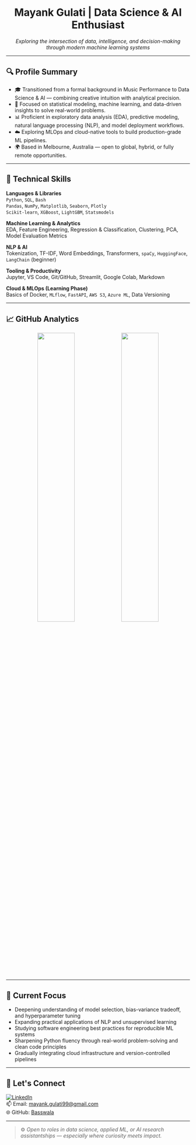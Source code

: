 <h1 align="center">Mayank Gulati | Data Science & AI Enthusiast</h1>
<p align="center">
  <i>Exploring the intersection of data, intelligence, and decision-making through modern machine learning systems</i>
</p>

---

## 🔍 Profile Summary

- 🎓 Transitioned from a formal background in Music Performance to Data Science & AI — combining creative intuition with analytical precision.
- 🧠 Focused on statistical modeling, machine learning, and data-driven insights to solve real-world problems.
- 📊 Proficient in exploratory data analysis (EDA), predictive modeling, natural language processing (NLP), and model deployment workflows.
- ☁️ Exploring MLOps and cloud-native tools to build production-grade ML pipelines.
- 🌍 Based in Melbourne, Australia — open to global, hybrid, or fully remote opportunities.

---

## 🧰 Technical Skills

**Languages & Libraries**  
`Python`, `SQL`, `Bash`  
`Pandas`, `NumPy`, `Matplotlib`, `Seaborn`, `Plotly`  
`Scikit-learn`, `XGBoost`, `LightGBM`, `Statsmodels`

**Machine Learning & Analytics**  
EDA, Feature Engineering, Regression & Classification, Clustering, PCA, Model Evaluation Metrics

**NLP & AI**  
Tokenization, TF-IDF, Word Embeddings, Transformers, `spaCy`, `HuggingFace`, `LangChain` (beginner)

**Tooling & Productivity**  
Jupyter, VS Code, Git/GitHub, Streamlit, Google Colab, Markdown

**Cloud & MLOps (Learning Phase)**  
Basics of Docker, `MLflow`, `FastAPI`, `AWS S3`, `Azure ML`, Data Versioning

---

## 📈 GitHub Analytics

<p align="center">
  <img src="https://github-readme-stats.vercel.app/api?username=Basswala&show_icons=true&hide=issues&theme=graywhite" width="45%">
  <img src="https://streak-stats.demolab.com?user=Basswala&theme=graywhite&hide_border=true" width="45%">
</p>

---

## 🎯 Current Focus

- Deepening understanding of model selection, bias-variance tradeoff, and hyperparameter tuning
- Expanding practical applications of NLP and unsupervised learning
- Studying software engineering best practices for reproducible ML systems
- Sharpening Python fluency through real-world problem-solving and clean code principles
- Gradually integrating cloud infrastructure and version-controlled pipelines

---


## 🔗 Let's Connect

[![LinkedIn](https://img.shields.io/badge/-LinkedIn-%230077B5?style=for-the-badge&logo=linkedin&logoColor=white)](https://www.linkedin.com/in/mayank-gulati1993)  
📫 Email: mayank.gulati99@gmail.com  
🌐 GitHub: [Basswala](https://github.com/Basswala)

---

> ⚙️ *Open to roles in data science, applied ML, or AI research assistantships — especially where curiosity meets impact.*
